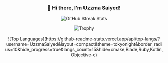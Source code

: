 <div align="center" style="margin: 20px 0;">
  <h3>👋 Hi there, I’m Uzzma Saiyed!</h3>

  ![GitHub Streak Stats](https://streak-stats.demolab.com/?user=UzzmaSaiyed&count_private=true&theme=radical&border_radius=5)
  <br>
  <div>
<img src="https://github-profile-trophy.vercel.app/?username=UzzmaSaiyed&theme=dracula&title=MultiLanguage,Repositories,Commits" alt="Trophy" align="center"/>
  </div>
<br>
  ![Top Languages](https://github-readme-stats.vercel.app/api/top-langs/?username=UzzmaSaiyed&layout=compact&theme=tokyonight&border_radius=10&hide_progress=true&langs_count=15&hide=cmake,Blade,Ruby,Kotlin,Objective-c)
</div>

